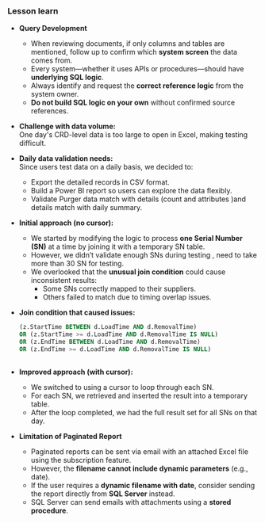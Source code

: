 ### Lesson learn
- **Query Development**
  - When reviewing documents, if only columns and tables are mentioned, follow up to confirm which **system screen** the data comes from.
  - Every system—whether it uses APIs or procedures—should have **underlying SQL logic**.
  - Always identify and request the **correct reference logic** from the system owner.
  - **Do not build SQL logic on your own** without confirmed source references.

- **Challenge with data volume:**  
  One day's CRD-level data is too large to open in Excel, making testing difficult.

- **Daily data validation needs:**  
  Since users test data on a daily basis, we decided to:
  - Export the detailed records in CSV format.
  - Build a Power BI report so users can explore the data flexibly.
  - Validate Purger data match with details (count and attributes )and details match with daily summary.

- **Initial approach (no cursor):**  
  - We started by modifying the logic to process **one Serial Number (SN)** at a time by joining it with a temporary SN table.
  - However, we didn’t validate enough SNs during testing , need to take more than 30 SN for testing.
  - We overlooked that the **unusual join condition** could cause inconsistent results:
    - Some SNs correctly mapped to their suppliers.
    - Others failed to match due to timing overlap issues.
- **Join condition that caused issues:**
  ```sql
  (z.StartTime BETWEEN d.LoadTime AND d.RemovalTime)
  OR (z.StartTime >= d.LoadTime AND d.RemovalTime IS NULL)
  OR (z.EndTime BETWEEN d.LoadTime AND d.RemovalTime)
  OR (z.EndTime >= d.LoadTime AND d.RemovalTime IS NULL)
      
- **Improved approach (with cursor):**
  - We switched to using a cursor to loop through each SN.
  - For each SN, we retrieved and inserted the result into a temporary table.
  - After the loop completed, we had the full result set for all SNs on that day.
 
- **Limitation of Paginated Report**
  - Paginated reports can be sent via email with an attached Excel file using the subscription feature.
  - However, the **filename cannot include dynamic parameters** (e.g., date).
  - If the user requires a **dynamic filename with date**, consider sending the report directly from **SQL Server** instead.
  - SQL Server can send emails with attachments using a **stored procedure**.

